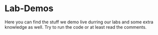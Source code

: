 # Lab-Demos

Here you can find the stuff we demo live durring our labs and some extra knowledge as well. Try to run the code or at least read the comments.
